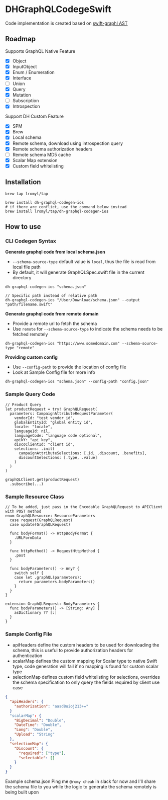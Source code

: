 # DHGraphQLCodegeSwift

Code implementation is created based on [swift-graphl AST](https://github.com/maticzav/swift-graphql)

## Roadmap

Supports GraphQL Native Feature
- [x] Object
- [x] InputObject
- [x] Enum / Enumeration
- [x] Interface
- [ ] Union
- [x] Query
- [x] Mutation
- [ ] Subscription
- [x] Introspection

Support DH Custom Feature
- [x] SPM
- [x] Brew
- [x] Local schema
- [x] Remote schema, download using introspection query
- [x] Remote schema authorization headers
- [ ] Remote schema MD5 cache
- [x] Scalar Map extension
- [x] Custom field whitelisting

## Installation
```
brew tap lromyl/tap

brew install dh-graphql-codegen-ios
# if there are conflict, use the command below instead 
brew install lromyl/tap/dh-graphql-codegen-ios 
```

## How to use

### CLI Codegen Syntax
**Generate graphql code from local schema.json**
- `--schema-source-type` default value is `local`, thus the file is read from local file path
- By default, it will generate GraphQLSpec.swift file in the current directory
```
dh-graphql-codegen-ios "schema.json"

// Specific path instead of relative path
dh-graphql-codegen-ios "/User/Download/schema.json" --output "path/filename.swift"
```

**Generate graphql code from remote domain**
- Provide a remote url to fetch the schema
- Use `remote` for `--schema-source-type` to indicate the schema needs to be fetched remotely
```
dh-graphql-codegen-ios "https://www.somedomain.com" --schema-source-type "remote"
```

**Providing custom config**
- Use `--config-path` to provide the location of config file
- Look at Sample Config file for more info 
```
dh-graphql-codegen-ios "schema.json" --config-path "config.json"
```

### Sample Query Code
```
// Product Query
let productRequest = try! GraphQLRequest(
  parameters: CampaignAttributeRequestParameter(
    vendorId: "test vendor id",
    globalEntityId: "global entity id",
    locale: "locale",
    languageId: nil,
    languageCode: "language code optional",
    apikY: "api key",
    discoClientId: "client id",
    selections: .init(
      campaignAttributeSelections: [.id, .discount, .benefits],
      discountSelections: [.type, .value]
    )
  )
)

graphQLClient.get(productRequest)
  .subscribe(...)
```

### Sample Resource Class
```
// To be added, just pass in the Encodable GraphQLRequest to APIClient with POST method
enum GraphQLResource: ResourceParameters
  case request(GraphQLRequest)
  case update(GraphQLRequest)

  func bodyFormat() -> HttpBodyFormat {
    .URLFormData
  }
  
  func httpMethod() -> RequestHttpMethod {
    .post
  }
  
  func bodyParameters() -> Any? {
    switch self {
    case let .graphQL(parameters):
      return parameters.bodyParameters()
    }
  }
}

extension GraphQLRequest: BodyParameters {
  func bodyParameters() -> [String: Any] {
    asDictionary ?? [:]
  }
}
```

### Sample Config File
- apiHeaders define the custom headers to be used for downloading the schema, this is useful to provide authorization headers for authentication
- scalarMap defines the custom mapping for Scalar type to native Swift type, code generation will fail if no mapping is found for custom scalar type
- selectionMap defines custom field whitelisting for selections, overrides the schema specification to only query the fields required by client use case

```JSON
{
  "apiHeaders": {
    "authorization": "aasd8uioj213+="
  }
  "scalarMap": {
    "BigDecimal": "Double",
    "DateTime": "Double",
    "Long": "Double",
    "Upload": "String"
  },
  "selectionMap": {
    "Discount": {
      "required": ["type"],
      "selectable": []
    }
  }
}
```

Example schema.json
Ping me `@romy cheah` in slack for now and I'll share the schema file to you while the logic to generate the schema remotely is being built upon

